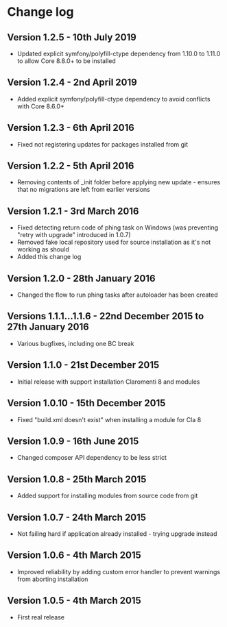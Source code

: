# Change log #

## Version 1.2.5 - 10th July 2019
 * Updated explicit symfony/polyfill-ctype dependency from 1.10.0 to 1.11.0 to allow Core 8.8.0+ to be installed

## Version 1.2.4 - 2nd April 2019
 * Added explicit symfony/polyfill-ctype dependency to avoid conflicts with Core 8.6.0+

## Version 1.2.3 - 6th April 2016
 * Fixed not registering updates for packages installed from git

## Version 1.2.2 - 5th April 2016
 * Removing contents of _init folder before applying new update - ensures that no migrations are left from earlier versions

## Version 1.2.1 - 3rd March 2016
 * Fixed detecting return code of phing task on Windows (was preventing "retry with upgrade" introduced in 1.0.7)
 * Removed fake local repository used for source installation as it's not working as should
 * Added this change log

## Version 1.2.0 - 28th January 2016
 * Changed the flow to run phing tasks after autoloader has been created

## Versions 1.1.1...1.1.6 - 22nd December 2015 to 27th January 2016
 * Various bugfixes, including one BC break

## Version 1.1.0 - 21st December 2015
 * Initial release with support installation Claromenti 8 and modules

## Version 1.0.10 - 15th December 2015
 * Fixed "build.xml doesn't exist" when installing a module for Cla 8

## Version 1.0.9 - 16th June 2015
 * Changed composer API dependency to be less strict

## Version 1.0.8 - 25th March 2015
 * Added support for installing modules from source code from git

## Version 1.0.7 - 24th March 2015
 * Not failing hard if application already installed - trying upgrade instead

## Version 1.0.6 - 4th March 2015
 * Improved reliability by adding custom error handler to prevent warnings from aborting installation

## Version 1.0.5 - 4th March 2015
 * First real release
